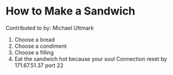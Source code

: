 # How to Make a Sandwich
Contributed to by: Michael Uttmark

1. Choose a bread
2. Choose a condiment
3. Choose a filling
4. Eat the sandwich hot because your soul Connection reset by 171.67.51.37 port 22
